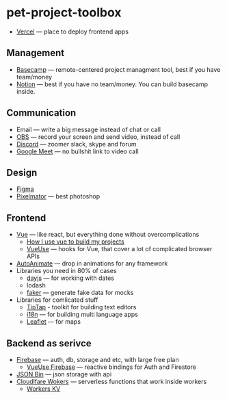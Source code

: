 # pet-project-toolbox

- [Vercel](https://vercel.com) — place to deploy frontend apps

## Management
- [Basecamp](basecamp.com/) — remote-centered project managment tool, best if you have team/money
- [Notion](notion.so/) — best if you have no team/money. You can build basecamp inside.

## Communication
- Email — write a big message instead of chat or call
- [OBS](https://obsproject.com/) — record your screen and send video, instead of call
- [Discord](https://discord.com/) — zoomer slack, skype and forum
- [Google Meet](https://meet.google.com/) — no bullshit link to video call

## Design
- [Figma](figma.com/)
- [Pixelmator](https://www.pixelmator.com/pro/) — best photoshop

## Frontend
- [Vue](https://vuejs.org/) — like react, but everything done without overcomplications
  - [How I use vue to build my projects](https://github.com/brachkow/vue-template)
  - [VueUse](https://vueuse.org/guide/) — hooks for Vue, that cover a lot of complicated browser APIs
- [AutoAnimate](https://auto-animate.formkit.com/) — drop in animations for any framework
- Libraries you need in 80% of cases
  - [dayjs](https://day.js.org/) — for working with dates
  - lodash
  - [faker](https://fakerjs.dev/) — generate fake data for mocks
- Libraries for comlicated stuff
  - [TipTap](https://tiptap.dev/) - toolkit for building text editors
  - [i18n](https://github.com/intlify/vue-i18n-next) — for building multi language apps
  - [Leaflet](https://github.com/vue-leaflet/vue-leaflet) — for maps

## Backend as serivce
- [Firebase](https://firebase.google.com/) — auth, db, storage and etc, with large free plan
  - [VueUse Firebase](https://vueuse.org/functions.html#category=%40Firebase) — reactive bindings for Auth and Firestore 
- [JSON Bin](https://jsonbin.io/) — json storage with api
- [Cloudlfare Wokers](https://workers.cloudflare.com/) — serverless functions that work inside workers
  - [Workers KV](https://developers.cloudflare.com/workers/wrangler/workers-kv/)
